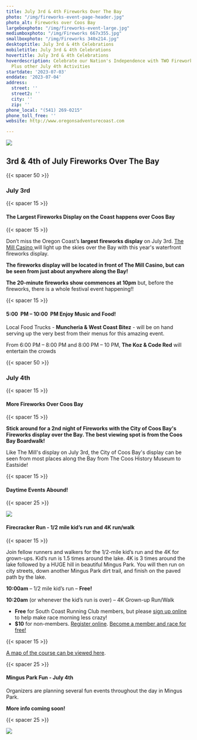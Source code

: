 ```yaml
---
title: July 3rd & 4th Fireworks Over The Bay
photo: "/img/fireworks-event-page-header.jpg"
photo_alt: Fireworks over Coos Bay
largeboxphoto: "/img/fireworks-event-large.jpg"
mediumboxphoto: "/img/Fireworks 667x355.jpg"
smallboxphoto: "/img/Fireworks 340x214.jpg"
desktoptitle: July 3rd & 4th Celebrations
mobiletitle: July 3rd & 4th Celebrations
hovertitle: July 3rd & 4th Celebrations
hoverdescription: Celebrate our Nation's Independence with TWO Fireworks displays!
  Plus other July 4th Activities
startdate: '2023-07-03'
enddate: '2023-07-04'
address:
  street: ''
  street2: ''
  city: ''
  zip: ''
phone_local: "(541) 269-0215"
phone_toll_free: ''
website: http://www.oregonsadventurecoast.com

---
```

![](/img/4th-of-july-fireworks-coos-bay-674x447.jpg)

## 3rd & 4th of July Fireworks Over The Bay

{{< spacer 50 >}}

### July 3rd

{{< spacer 15 >}}

#### The Largest Fireworks Display on the Coast happens over Coos Bay

{{< spacer 15 >}}

Don’t miss the Oregon Coast’s **largest fireworks display** on July 3rd. [The Mill Casino ](https://www.themillcasino.com/)will light up the skies over the Bay with this year's waterfront fireworks display.

**The fireworks display will be located in front of The Mill Casino, but can be seen from just about anywhere along the Bay!**

**The 20-minute fireworks show commences at 10pm** but, before the fireworks, there is a whole festival event happening!!

{{< spacer 15 >}}

#### **5:00  PM – 10:00  PM Enjoy Music and Food!**

Local Food Trucks - **Muncheria & West Coast Bitez** - will be on hand serving up the very best from their menus for this amazing event.

From 6:00 PM – 8:00 PM and 8:00 PM – 10 PM, **The Koz & Code Red** will entertain the crowds

{{< spacer 50 >}}

### July 4th

{{< spacer 15 >}}

#### More Fireworks Over Coos Bay

{{< spacer 15 >}}

**Stick around for a 2nd night of Fireworks with the City of Coos Bay's Fireworks display over the Bay. The best viewing spot is from the Coos Bay Boardwalk!**

Like The Mill's display on July 3rd, the City of Coos Bay's display can be seen from most places along the Bay from The Coos History Museum to Eastside!

{{< spacer 15 >}}

#### Daytime Events Abound!

{{< spacer 25 >}}

![](/img/firecracker-run.jpeg)

#### Firecracker Run - 1/2 mile kid’s run and 4K run/walk

{{< spacer 15 >}}

Join fellow runners and walkers for the 1/2-mile kid’s run and the 4K for grown-ups.  Kid’s run is 1.5 times around the lake.  4K is 3 times around the lake followed by a HUGE hill in beautiful Mingus Park.  You will then run on city streets, down another Mingus Park dirt trail, and finish on the paved path by the lake.

**10:00am** – 1/2 mile kid’s run – **Free!**

**10:20am** (or whenever the kid’s run is over) – 4K Grown-up Run/Walk

* **Free** for South Coast Running Club members, but please [sign up online](https://runsignup.com/Race/OR/CoosBay/MayorsFirecrackerRunMingusPark)[ ](https://runsignup.com/Race/OR/CoosBay/MayorsFirecrackerRunMingusPark)to help make race morning less crazy!
* **$10** for non-members. [Register online](https://runsignup.com/Race/OR/CoosBay/MayorsFirecrackerRunMingusPark).  [Become a member and race for free!](https://southcoastrunningclub.org/membership/)

{{< spacer 15 >}}

[A map of the course can be viewed here](https://www.mapmyrun.com/routes/view/2565252721).

{{< spacer 25 >}}

#### **Mingus Park Fun - July 4th**

Organizers are planning several fun events throughout the day in Mingus Park. 

**More info coming soon!**

{{< spacer 25 >}}

![](/img/06-08-18-fireworks-at-the-mill.jpg)